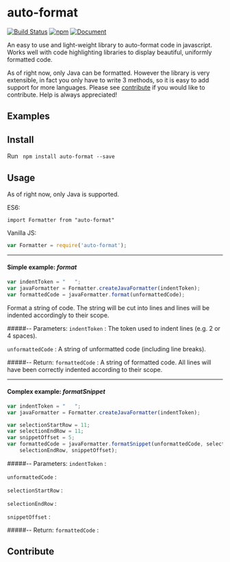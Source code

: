 # auto-format

[![Build Status](https://travis-ci.org/jundl77/auto-format.svg?branch=master)](https://travis-ci.org/jundl77/auto-format)
[![npm](http://img.shields.io/npm/v/auto-format.svg?style=flat)](https://www.npmjs.com/package/auto-format)
[![Document](https://doc.esdoc.org/github.com/jundl77/auto-format/badge.svg)](https://doc.esdoc.org/github.com/jundl77/auto-format/)

An easy to use and light-weight library to auto-format code in javascript. Works well with code highlighting libraries to display beautiful, uniformly formatted code. 

As of right now, only Java can be formatted. However the library is very extensible, in fact you only have to write 3 methods, so it is easy to add support for more languages.
Please see [contribute](#contribute) if you would like to contribute. Help is always appreciated!

## Examples

## Install

Run ` npm install auto-format --save`

## Usage

As of right now, only Java is supported.

ES6: 
```es6 
import Formatter from "auto-format"
```
Vanilla JS: 

```js 
var Formatter = require('auto-format');
```
***

#### Simple example: *format*

```js
var indentToken = "   ";
var javaFormatter = Formatter.createJavaFormatter(indentToken);
var formattedCode = javaFormatter.format(unformattedCode);
```
Format a string of code. The string will be cut into lines and lines will 
be indented accordingly to their scope.

#####-- Parameters:
`indentToken` : The token used to indent lines (e.g. 2 or 4 spaces).

`unformattedCode` : A string of unformatted code (including line breaks).

#####-- Return:
`formattedCode` : A string of formatted code. All lines will have been correctly
                  indented according to their scope.
                  
***

#### Complex example: *formatSnippet*

```js
var indentToken = "   ";
var javaFormatter = Formatter.createJavaFormatter(indentToken);

var selectionStartRow = 11;
var selectionEndRow = 11;
var snippetOffset = 5;
var formattedCode = javaFormatter.formatSnippet(unformattedCode, selectionStartRow, 
    selectionEndRow, snippetOffset);
```

#####-- Parameters:
`indentToken` :

`unformattedCode` :

`selectionStartRow` :

`selectionEndRow` :

`snippetOffset` :

#####-- Return:
`formattedCode` :

## Contribute

